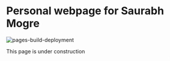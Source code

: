 
# Personal webpage for Saurabh Mogre

![pages-build-deployment](https://github.com/smogre/smogre.github.io/actions/workflows/pages/pages-build-deployment/badge.svg)

This page is under construction
